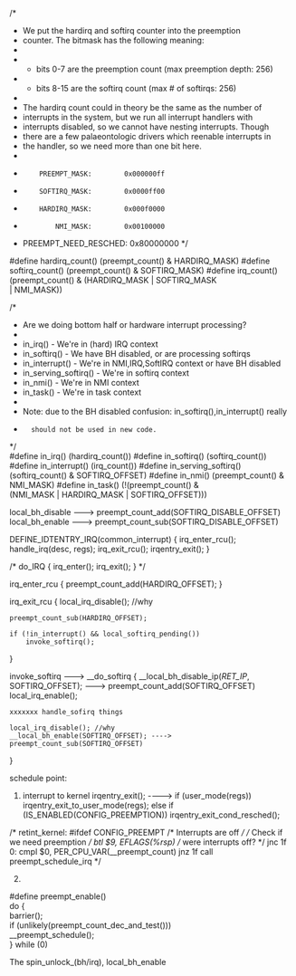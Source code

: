 /*
 * We put the hardirq and softirq counter into the preemption
 * counter. The bitmask has the following meaning:
 *
 * - bits 0-7 are the preemption count (max preemption depth: 256)
 * - bits 8-15 are the softirq count (max # of softirqs: 256)
 *
 * The hardirq count could in theory be the same as the number of
 * interrupts in the system, but we run all interrupt handlers with
 * interrupts disabled, so we cannot have nesting interrupts. Though
 * there are a few palaeontologic drivers which reenable interrupts in
 * the handler, so we need more than one bit here.
 *
 *         PREEMPT_MASK:        0x000000ff
 *         SOFTIRQ_MASK:        0x0000ff00
 *         HARDIRQ_MASK:        0x000f0000
 *             NMI_MASK:        0x00100000
 * PREEMPT_NEED_RESCHED:        0x80000000
 */     

#define hardirq_count() (preempt_count() & HARDIRQ_MASK)
#define softirq_count() (preempt_count() & SOFTIRQ_MASK)
#define irq_count()     (preempt_count() & (HARDIRQ_MASK | SOFTIRQ_MASK \
                                 | NMI_MASK))

/*
 * Are we doing bottom half or hardware interrupt processing?
 *
 * in_irq()       - We're in (hard) IRQ context
 * in_softirq()   - We have BH disabled, or are processing softirqs
 * in_interrupt() - We're in NMI,IRQ,SoftIRQ context or have BH disabled
 * in_serving_softirq() - We're in softirq context
 * in_nmi()       - We're in NMI context
 * in_task()      - We're in task context
 *      
 * Note: due to the BH disabled confusion: in_softirq(),in_interrupt() really
 *       should not be used in new code.
 */     
#define in_irq()                (hardirq_count())
#define in_softirq()            (softirq_count())
#define in_interrupt()          (irq_count())
#define in_serving_softirq()    (softirq_count() & SOFTIRQ_OFFSET)
#define in_nmi()                (preempt_count() & NMI_MASK)
#define in_task()               (!(preempt_count() & \
                                   (NMI_MASK | HARDIRQ_MASK | SOFTIRQ_OFFSET)))

local_bh_disable ---> preempt_count_add(SOFTIRQ_DISABLE_OFFSET)
local_bh_enable ---> preempt_count_sub(SOFTIRQ_DISABLE_OFFSET)


DEFINE_IDTENTRY_IRQ(common_interrupt)
{
	irq_enter_rcu();
        handle_irq(desc, regs);
	irq_exit_rcu();
	irqentry_exit();
}

/*
do_IRQ 
{
	irq_enter();
	irq_exit();
}
*/

irq_enter_rcu 
{
	preempt_count_add(HARDIRQ_OFFSET);
}


irq_exit_rcu
{
	local_irq_disable(); //why

	preempt_count_sub(HARDIRQ_OFFSET);

	if (!in_interrupt() && local_softirq_pending())
		invoke_softirq();
}

invoke_softirq ---> __do_softirq
{
	__local_bh_disable_ip(_RET_IP_, SOFTIRQ_OFFSET); ---> preempt_count_add(SOFTIRQ_OFFSET)
	local_irq_enable();

	xxxxxxx handle_sofirq things

	local_irq_disable(); //why
	__local_bh_enable(SOFTIRQ_OFFSET); ----> preempt_count_sub(SOFTIRQ_OFFSET)
}

schedule point:
1. interrupt to kernel
	irqentry_exit();
        ----> if (user_mode(regs))
                 irqentry_exit_to_user_mode(regs);
              else
                 if (IS_ENABLED(CONFIG_PREEMPTION))
                      irqentry_exit_cond_resched(); 

/*
retint_kernel:
#ifdef CONFIG_PREEMPT
        /* Interrupts are off */
        /* Check if we need preemption */
        btl     $9, EFLAGS(%rsp)                /* were interrupts off? */
        jnc     1f
0:      cmpl    $0, PER_CPU_VAR(__preempt_count)
        jnz     1f
        call    preempt_schedule_irq
*/

2. 
#define preempt_enable() \
do { \
        barrier(); \
        if (unlikely(preempt_count_dec_and_test())) \
                __preempt_schedule(); \
} while (0)

The spin_unlock_(bh/irq), local_bh_enable 

